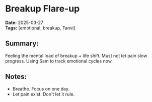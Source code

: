 # Breakup Flare-up
**Date:** 2025-03-27  
**Tags:** [emotional, breakup, Tanvi]

## Summary:
Feeling the mental load of breakup + life shift. Must not let pain slow progress. Using Sam to track emotional cycles now.

## Notes:
- Breathe. Focus on one day.
- Let pain exist. Don't let it rule.